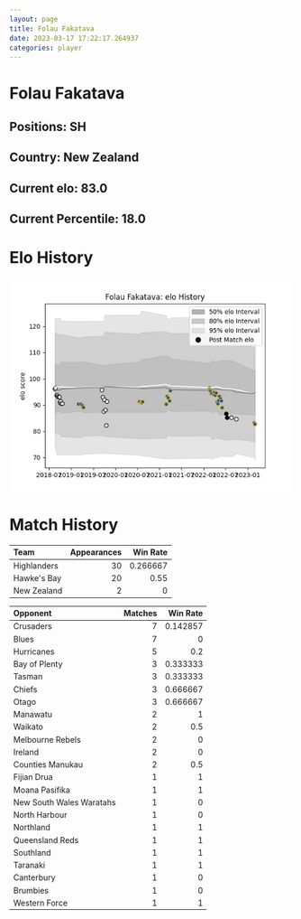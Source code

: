 ```yaml
---  
layout: page  
title: Folau Fakatava  
date: 2023-03-17 17:22:17.264937  
categories: player  
---
```

# Folau Fakatava

## Positions: SH

## Country: New Zealand

## Current elo: 83.0

## Current Percentile: 18.0

# Elo History


![elo history](history_FolauFakatava.png)
# Match History


| Team        |   Appearances |   Win Rate |
|:------------|--------------:|-----------:|
| Highlanders |            30 |   0.266667 |
| Hawke's Bay |            20 |   0.55     |
| New Zealand |             2 |   0        |

| Opponent                 |   Matches |   Win Rate |
|:-------------------------|----------:|-----------:|
| Crusaders                |         7 |   0.142857 |
| Blues                    |         7 |   0        |
| Hurricanes               |         5 |   0.2      |
| Bay of Plenty            |         3 |   0.333333 |
| Tasman                   |         3 |   0.333333 |
| Chiefs                   |         3 |   0.666667 |
| Otago                    |         3 |   0.666667 |
| Manawatu                 |         2 |   1        |
| Waikato                  |         2 |   0.5      |
| Melbourne Rebels         |         2 |   0        |
| Ireland                  |         2 |   0        |
| Counties Manukau         |         2 |   0.5      |
| Fijian Drua              |         1 |   1        |
| Moana Pasifika           |         1 |   1        |
| New South Wales Waratahs |         1 |   0        |
| North Harbour            |         1 |   0        |
| Northland                |         1 |   1        |
| Queensland Reds          |         1 |   1        |
| Southland                |         1 |   1        |
| Taranaki                 |         1 |   1        |
| Canterbury               |         1 |   0        |
| Brumbies                 |         1 |   0        |
| Western Force            |         1 |   1        |